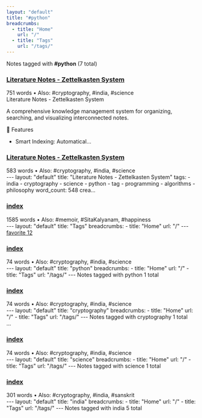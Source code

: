```yaml
---
layout: "default"
title: "#python"
breadcrumbs:
  - title: "Home"
    url: "/"
  - title: "Tags"
    url: "/tags/"
---
```

Notes tagged with **#python** (7 total)

<div class="note-grid">

<div class="note-card">
    <h3><a href="readme/">Literature Notes - Zettelkasten System</a></h3>
    <div class="note-meta">
        751 words
        • Also: #cryptography, #india, #science
    </div>
    <div class="note-excerpt">Literature Notes - Zettelkasten System

A comprehensive knowledge management system for organizing, searching, and visualizing interconnected notes.

 🧠 Features

- Smart Indexing: Automatical...</div>
</div>

<div class="note-card">
    <h3><a href="docs/readme/index/">Literature Notes - Zettelkasten System</a></h3>
    <div class="note-meta">
        583 words
        • Also: #cryptography, #india, #science
    </div>
    <div class="note-excerpt">---
layout: "default"
title: "Literature Notes - Zettelkasten System"
tags:
  - india
  - cryptography
  - science
  - python
  - tag
  - programming
  - algorithms
  - philosophy
word_count: 548
crea...</div>
</div>

<div class="note-card">
    <h3><a href="docs/tags/index/">index</a></h3>
    <div class="note-meta">
        1585 words
        • Also: #memoir, #SitaKalyanam, #happiness
    </div>
    <div class="note-excerpt">---
layout: "default"
title: "Tags"
breadcrumbs:
  - title: "Home"
    url: "/"
---
<div class="tag-cloud">
<a href="favorite/" class="tag" style="--tag-weight: 1.0">favorite 12</a>
<a href="progra...</div>
</div>

<div class="note-card">
    <h3><a href="docs/tags/python/index/">index</a></h3>
    <div class="note-meta">
        74 words
        • Also: #cryptography, #india, #science
    </div>
    <div class="note-excerpt">---
layout: "default"
title: "python"
breadcrumbs:
  - title: "Home"
    url: "/"
  - title: "Tags"
    url: "/tags/"
---
Notes tagged with python 1 total

<div class="note-grid">

<div class=...</div>
</div>

<div class="note-card">
    <h3><a href="docs/tags/cryptography/index/">index</a></h3>
    <div class="note-meta">
        74 words
        • Also: #cryptography, #india, #science
    </div>
    <div class="note-excerpt">---
layout: "default"
title: "cryptography"
breadcrumbs:
  - title: "Home"
    url: "/"
  - title: "Tags"
    url: "/tags/"
---
Notes tagged with cryptography 1 total

<div class="note-grid">
...</div>
</div>

<div class="note-card">
    <h3><a href="docs/tags/science/index/">index</a></h3>
    <div class="note-meta">
        74 words
        • Also: #cryptography, #india, #science
    </div>
    <div class="note-excerpt">---
layout: "default"
title: "science"
breadcrumbs:
  - title: "Home"
    url: "/"
  - title: "Tags"
    url: "/tags/"
---
Notes tagged with science 1 total

<div class="note-grid">

<div clas...</div>
</div>

<div class="note-card">
    <h3><a href="docs/tags/india/index/">index</a></h3>
    <div class="note-meta">
        301 words
        • Also: #cryptography, #india, #sanskrit
    </div>
    <div class="note-excerpt">---
layout: "default"
title: "india"
breadcrumbs:
  - title: "Home"
    url: "/"
  - title: "Tags"
    url: "/tags/"
---
Notes tagged with india 5 total

<div class="note-grid">

<div class="n...</div>
</div>
</div>